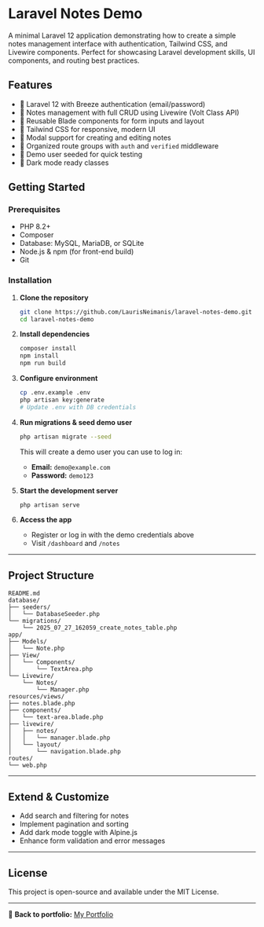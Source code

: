 # Laravel Notes Demo

A minimal Laravel 12 application demonstrating how to create a simple notes management interface with authentication, Tailwind CSS, and Livewire components. Perfect for showcasing Laravel development skills, UI components, and routing best practices.

## Features

- 🔹 Laravel 12 with Breeze authentication (email/password)
- 🔹 Notes management with full CRUD using Livewire (Volt Class API)
- 🔹 Reusable Blade components for form inputs and layout
- 🔹 Tailwind CSS for responsive, modern UI
- 🔹 Modal support for creating and editing notes
- 🔹 Organized route groups with `auth` and `verified` middleware
- 🔹 Demo user seeded for quick testing
- 🔹 Dark mode ready classes

## Getting Started

### Prerequisites

- PHP 8.2+
- Composer
- Database: MySQL, MariaDB, or SQLite
- Node.js & npm (for front-end build)
- Git

### Installation

1. **Clone the repository**
   ```bash
   git clone https://github.com/LaurisNeimanis/laravel-notes-demo.git
   cd laravel-notes-demo
   ```

2. **Install dependencies**
   ```bash
   composer install
   npm install
   npm run build
   ```

3. **Configure environment**
   ```bash
   cp .env.example .env
   php artisan key:generate
   # Update .env with DB credentials
   ```

4. **Run migrations & seed demo user**
   ```bash
   php artisan migrate --seed
   ```

   This will create a demo user you can use to log in:

   - **Email:** `demo@example.com`  
   - **Password:** `demo123`

5. **Start the development server**
   ```bash
   php artisan serve
   ```

6. **Access the app**
   - Register or log in with the demo credentials above
   - Visit `/dashboard` and `/notes`

---

## Project Structure

```
README.md
database/
├── seeders/
│   └── DatabaseSeeder.php
└── migrations/
    └── 2025_07_27_162059_create_notes_table.php
app/
├── Models/
│   └── Note.php
├── View/
│   └── Components/
│       └── TextArea.php
└── Livewire/
    └── Notes/
        └── Manager.php
resources/views/
├── notes.blade.php
├── components/
│   └── text-area.blade.php
├── livewire/
│   ├── notes/
│   │   └── manager.blade.php
│   └── layout/
│       └── navigation.blade.php
routes/
└── web.php
```

---

## Extend & Customize

- Add search and filtering for notes
- Implement pagination and sorting
- Add dark mode toggle with Alpine.js
- Enhance form validation and error messages

---

## License

This project is open-source and available under the MIT License.

---

🔗 **Back to portfolio:** [My Portfolio](https://github.com/LaurisNeimanis/my-portfolio)
